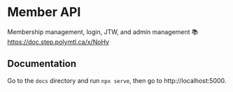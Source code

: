 # Member API

Membership management, login, JTW, and admin management 📚 https://doc.step.polymtl.ca/x/NoHy

## Documentation
Go to the `docs` directory and run `npx serve`, then go to http://localhost:5000.
